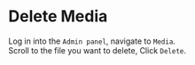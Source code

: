 # Delete Media
Log in into the `Admin panel`, navigate to `Media`.     
Scroll to the file you want to delete, Click `Delete`.
